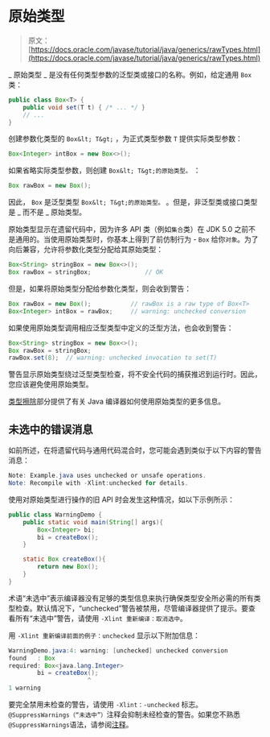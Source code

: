 # 原始类型

> 原文： [https://docs.oracle.com/javase/tutorial/java/generics/rawTypes.html](https://docs.oracle.com/javase/tutorial/java/generics/rawTypes.html)

_ 原始类型 _ 是没有任何类型参数的泛型类或接口的名称。例如，给定通用 `Box` 类：

```java
public class Box<T> {
    public void set(T t) { /* ... */ }
    // ...
}

```

创建参数化类型的 `Box&lt; T&gt;` ，为正式类型参数 `T` 提供实际类型参数：

```java
Box<Integer> intBox = new Box<>();

```

如果省略实际类型参数，则创建 `Box&lt; T&gt;的原始类型。` ：

```java
Box rawBox = new Box();

```

因此， `Box` 是泛型类型 `Box&lt; T&gt;的原始类型。` 。但是，非泛型类或接口类型是 _ 而不是 _ 原始类型。

原始类型显示在遗留代码中，因为许多 API 类（例如`集合`类）在 JDK 5.0 之前不是通用的。当使用原始类型时，你基本上得到了前仿制行为 - `Box` 给你`对象`。为了向后兼容，允许将参数化类型分配给其原始类型：

```java
Box<String> stringBox = new Box<>();
Box rawBox = stringBox;               // OK

```

但是，如果将原始类型分配给参数化类型，则会收到警告：

```java
Box rawBox = new Box();           // rawBox is a raw type of Box<T>
Box<Integer> intBox = rawBox;     // warning: unchecked conversion

```

如果使用原始类型调用相应泛型类型中定义的泛型方法，也会收到警告：

```java
Box<String> stringBox = new Box<>();
Box rawBox = stringBox;
rawBox.set(8);  // warning: unchecked invocation to set(T)

```

警告显示原始类型绕过泛型类型检查，将不安全代码的捕获推迟到运行时。因此，您应该避免使用原始类型。

[类型擦除](erasure.html)部分提供了有关 Java 编译器如何使用原始类型的更多信息。

## 未选中的错误消息

如前所述，在将遗留代码与通用代码混合时，您可能会遇到类似于以下内容的警告消息：

```java
Note: Example.java uses unchecked or unsafe operations.
Note: Recompile with -Xlint:unchecked for details.

```

使用对原始类型进行操作的旧 API 时会发生这种情况，如以下示例所示：

```java
public class WarningDemo {
    public static void main(String[] args){
        Box<Integer> bi;
        bi = createBox();
    }

    static Box createBox(){
        return new Box();
    }
}

```

术语“未选中”表示编译器没有足够的类型信息来执行确保类型安全所必需的所有类型检查。默认情况下，“unchecked”警告被禁用，尽管编译器提供了提示。要查看所有“未选中”警告，请使用 `-Xlint 重新编译：取消选中`。

用 `-Xlint 重新编译前面的例子：unchecked` 显示以下附加信息：

```java
WarningDemo.java:4: warning: [unchecked] unchecked conversion
found   : Box
required: Box<java.lang.Integer>
        bi = createBox();
                      ^
1 warning

```

要完全禁用未检查的警告，请使用 `-Xlint：-unchecked` 标志。 `@SuppressWarnings（“未选中”）`注释会抑制未经检查的警告。如果您不熟悉`@SuppressWarnings`语法，请参阅[注释](../../java/annotations/index.html)。